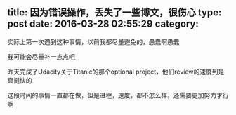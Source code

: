 title: 因为错误操作，丢失了一些博文，很伤心
type: post
date: 2016-03-28 02:55:29
category: 
---

实际上第一次遇到这种事情，以前我都尽量避免的，愚蠢啊愚蠢

我可能会尽量补一点点吧

昨天完成了Udacity关于Titanic的那个optional project，他们review的速度到是真挺快的

这段时间的事情一直都在做，但是进程，速度，都不怎么样，还需要更加努力才行啊